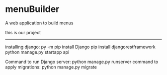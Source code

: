 # menuBuilder
A web application to build menus

this is our project

----------------------------

installing django: py -m pip install Django
pip install djangorestframework
python manage.py startapp api

Command to run Django server: python manage.py runserver
command to apply migrations: python manage.py migrate